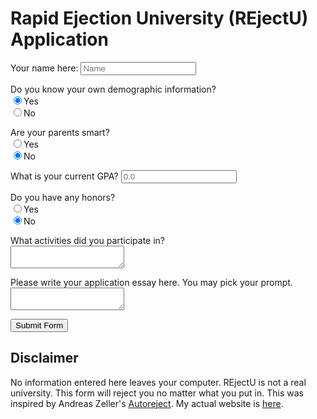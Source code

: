 # Rapid Ejection University (REjectU) Application

<script src="rejection.js"></script>

Your name here: <input id="name" type="text" placeholder="Name"><br>

<p>
Do you know your own demographic information?<br>
<input type="radio" name="demographic" value="known" checked>Yes<br>
<input type="radio" name="demographic" value="unknown">No<br>
</p>

<p>
Are your parents smart?<br>
<input type="radio" name="parents" value="smart">Yes<br>
<input type="radio" name="parents" value="dumb" checked>No<br>
</p>

<p>
What is your current GPA? <input id="gpa" type="number" step="0.1" placeholder="0.0"><br>
</p>

<p>
Do you have any honors?<br>
<input type="radio" name="honors" value="yes">Yes<br>
<input type="radio" name="honors" value="no" checked>No<br>
</p>

<p>
What activities did you participate in?<br>
<textarea>

</textarea>
</p>

<p>
Please write your application essay here. You may pick your prompt.<br>
<textarea id="essay">
</textarea>
</p>

<p><input type="button" value="Submit Form" onclick="main()"></p>

<div id="Rejection Letter">
</div>

## Disclaimer
No information entered here leaves your computer. REjectU is not a real university. This form will reject you no matter what you put in. This was inspired by Andreas Zeller's [Autoreject](https://autoreject.org). My actual website is [here](/#april-fools-2021).
